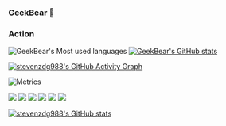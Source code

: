 ### GeekBear 👋

<!--
**stevenzdg988/stevenzdg988** is a ✨ _special_ ✨ repository because its `README.md` (this file) appears on your GitHub profile.

Here are some ideas to get you started:

- 🔭 I’m currently working on ...
- 🌱 I’m currently learning ...
- 👯 I’m looking to collaborate on ...
- 🤔 I’m looking for help with ...
- 💬 Ask me about ...
- 📫 How to reach me: ...
- 😄 Pronouns: ...
- ⚡ Fun fact: ...
-->
### Action
![GeekBear's Most used languages](https://github-readme-stats.vercel.app/api/top-langs/?username=stevenzdg988&show_icons=true&theme=radical) 
[![GeekBear's GitHub stats](https://github-readme-stats.vercel.app/api?username=stevenzdg988&show_icons=true&theme=radical)](https://github.com/stevenzdg988/github-readme-stats)


[![stevenzdg988's GitHub Activity Graph](https://activity-graph.herokuapp.com/graph?username=stevenzdg988&theme=xcode)](https://github.com/stevenzdg988)

![Metrics](https://metrics.lecoq.io/stevenzdg988?template=classic&config.timezone=Asia%2FShanghai)

![](https://img.shields.io/badge/-C-E34F26?style=flat-square&logo=c&logoColor=white)
![](https://img.shields.io/badge/-C++-1572B6?style=flat-square&logo=c++&logoColor=white)
![](https://img.shields.io/badge/-Python-oringe?style=flat-square&logo=python&logoColor=white)
![](https://img.shields.io/badge/-HTML5-FF4F26?style=flat-square&logo=html5&logoColor=white)
![](https://img.shields.io/badge/-CSS3-8572B6?style=flat-square&logo=css3&logoColor=white)
![](https://img.shields.io/badge/-JavaScript-pink?style=flat-square&logo=javascript&logoColor=white)

[![stevenzdg988's GitHub stats](https://github-readme-stats.vercel.app/api?username=stevenzdg988)](https://github.com/stevenzdg988/github-readme-stats)
